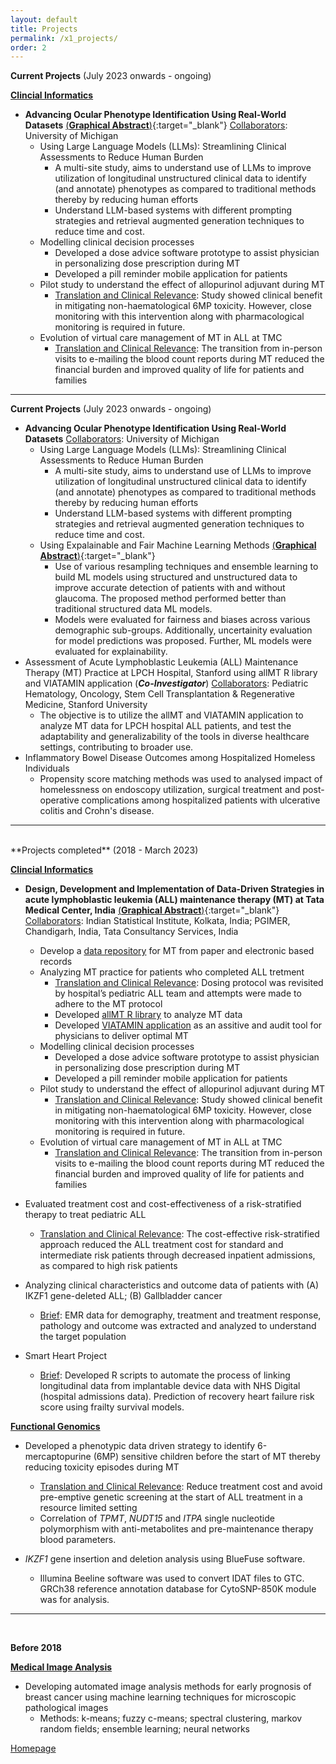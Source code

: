 ```yaml
---
layout: default
title: Projects
permalink: /x1_projects/
order: 2
---
```


**Current Projects** (July 2023 onwards - ongoing) <br>

**<ins>Clincial Informatics</ins>**

- **Advancing Ocular Phenotype Identification Using Real-World Datasets** [(**Graphical Abstract**)](/media/ALL_MT.pdf){:target="_blank"}
<ins>Collaborators</ins>: University of Michigan
	- Using Large Language Models (LLMs): Streamlining Clinical Assessments to Reduce Human Burden 
		- A multi-site study, aims to understand use of LLMs to improve utilization of longitudinal unstructured clinical data to identify (and annotate) phenotypes as compared to traditional methods thereby by reducing human efforts
		- Understand LLM-based systems with different prompting strategies and retrieval augmented generation techniques to reduce time and cost.
	- Modelling clinical decision processes 
		- Developed a dose advice software prototype to assist physician in personalizing dose prescription during MT
		- Developed a pill reminder mobile application for patients 	 
	- Pilot study to understand the effect of allopurinol adjuvant during MT
		- <ins>Translation and Clinical Relevance</ins>: Study showed clinical benefit in mitigating non-haematological 6MP toxicity. However, close monitoring with this intervention along with pharmacological monitoring is required in future. 
	- Evolution of virtual care management of MT in ALL at TMC
		- <ins>Translation and Clinical Relevance</ins>: The transition from in-person visits to e-mailing the blood count reports during MT reduced the financial burden and improved quality of life for patients and families <br>
----------------
**Current Projects** (July 2023 onwards - ongoing) <br>

- **Advancing Ocular Phenotype Identification Using Real-World Datasets**
<ins>Collaborators</ins>: University of Michigan
  	- Using Large Language Models (LLMs): Streamlining Clinical Assessments to Reduce Human Burden
		- A multi-site study, aims to understand use of LLMs to improve utilization of longitudinal unstructured clinical data to identify (and annotate) phenotypes as compared to traditional methods thereby by reducing human efforts
		- Understand LLM-based systems with different prompting strategies and retrieval augmented generation techniques to reduce time and cost.
	- Using Expalainable and Fair Machine Learning Methods [(**Graphical Abstract**)](/media/GLA_Ensemble.pdf){:target="_blank"}
		- Use of various resampling techniques and ensemble learning to build ML models using structured and unstructured data to improve accurate detection of patients with and without glaucoma. The proposed method performed better than traditional structured data ML models. 
		- Models were evaluated for fairness and biases across various demographic sub-groups. Additionally, uncertainity evaluation for model predictions was proposed. Further, ML models were evaluated for explainability.
- Assessment of Acute Lymphoblastic Leukemia (ALL) Maintenance Therapy (MT) Practice at LPCH Hospital, Stanford using allMT R library and VIATAMIN application (***Co-Investigator***)
<ins>Collaborators</ins>: Pediatric Hematology, Oncology, Stem Cell Transplantation & Regenerative Medicine, Stanford University
	- The objective is to utilize the allMT and VIATAMIN application to analyze MT data for LPCH hospital ALL patients, and test the adaptability and generalizability of the tools in diverse healthcare settings, contributing to broader use.
- Inflammatory Bowel Disease Outcomes among Hospitalized Homeless Individuals
	- Propensity score matching methods was used to analysed impact of homelessness on endoscopy utilization, surgical treatment and post-operative complications among hospitalized patients with ulcerative colitis and Crohn's disease.


--- 
<br>
**Projects completed** (2018 - March 2023) <br>

**<ins>Clincial Informatics</ins>**

- **Design, Development and Implementation of Data-Driven Strategies in acute lymphoblastic leukemia (ALL) maintenance therapy (MT) at Tata Medical Center, India** [(**Graphical Abstract**)](/media/ALL_MT.pdf){:target="_blank"}
<ins>Collaborators</ins>: Indian Statistical Institute, Kolkata, India; PGIMER, Chandigarh, India, Tata Consultancy Services, India
	- Develop a [data repository](https://data.mendeley.com/datasets/775hs9wrb5/1) for MT from paper and electronic based records 
	- Analyzing MT practice for patients who completed ALL tretment
		- <ins>Translation and Clinical Relevance</ins>: Dosing protocol was revisited by hospital’s pediatric ALL team and attempts were made to adhere to the MT protocol
		- Developed [allMT R library](https://cran.r-project.org/web/packages/allMT/index.html) to analyze MT data
		- Developed [VIATAMIN application](https://ananyam.shinyapps.io/VIATAMIN/) as an assitive and audit tool for physicians to deliver optimal MT
	- Modelling clinical decision processes 
		- Developed a dose advice software prototype to assist physician in personalizing dose prescription during MT
		- Developed a pill reminder mobile application for patients 	 
	- Pilot study to understand the effect of allopurinol adjuvant during MT
		- <ins>Translation and Clinical Relevance</ins>: Study showed clinical benefit in mitigating non-haematological 6MP toxicity. However, close monitoring with this intervention along with pharmacological monitoring is required in future. 
	- Evolution of virtual care management of MT in ALL at TMC
		- <ins>Translation and Clinical Relevance</ins>: The transition from in-person visits to e-mailing the blood count reports during MT reduced the financial burden and improved quality of life for patients and families <br>

- Evaluated treatment cost and cost-effectiveness of a risk-stratified therapy to treat pediatric ALL
	- <ins>Translation and Clinical Relevance</ins>: The cost-effective risk-stratified approach reduced the ALL treatment cost for standard and intermediate risk patients through decreased inpatient admissions, as compared to high risk patients <br>

- Analyzing clinical characteristics and outcome data of patients with (A) IKZF1 gene-deleted ALL;
(B) Gallbladder cancer
	- <ins>Brief</ins>: EMR data for demography, treatment and treatment response, pathology and outcome was extracted and analyzed to understand the target population

- Smart Heart Project
	- <ins>Brief</ins>: Developed R scripts to automate the process of linking longitudinal data from implantable device data with NHS Digital (hospital admissions data). Prediction of recovery heart failure risk score using frailty survival models.

	
**<ins>Functional Genomics</ins>**

- Developed a phenotypic data driven strategy to identify 6-mercaptopurine (6MP) sensitive children before the start of MT thereby reducing toxicity episodes during MT
	- <ins>Translation and Clinical Relevance</ins>: Reduce treatment cost and avoid pre-emptive genetic screening at the start of ALL treatment in a resource limited setting 
	- Correlation of *TPMT*, *NUDT15* and *ITPA* single nucleotide polymorphism with anti-metabolites and pre-maintenance therapy blood parameters.

- *IKZF1* gene insertion and deletion analysis using BlueFuse software. 
	- Illumina Beeline software was used to convert IDAT files to GTC. GRCh38 reference annotation database for CytoSNP-850K module was for analysis. 

---
<br>

**Before 2018**

**<ins>Medical Image Analysis</ins>** <br>
- Developing automated image analysis methods for early prognosis of breast cancer using machine learning techniques for microscopic pathological images <br>
	- Methods: k-means; fuzzy c-means; spectral clustering, markov random fields; ensemble learning; neural networks


[Homepage](/)
